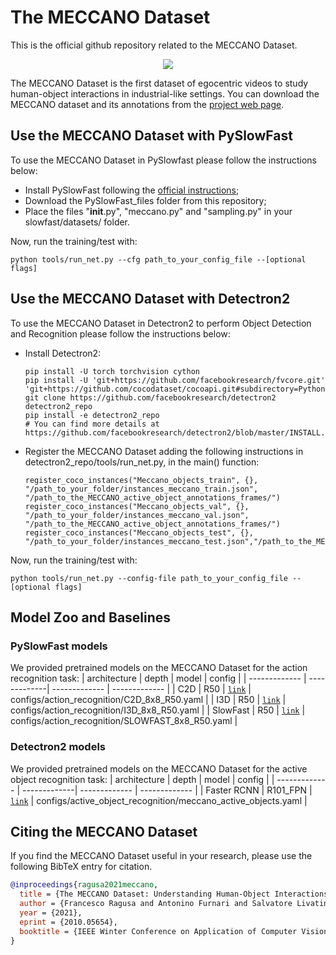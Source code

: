# The MECCANO Dataset

This is the official github repository related to the MECCANO Dataset.

<div align="center">
  <img src="images/MECCANO.gif"/>
</div>

The MECCANO Dataset is the first dataset of egocentric videos to study human-object interactions in industrial-like settings. You can download the MECCANO dataset and its annotations from the [project web page](https://iplab.dmi.unict.it/MECCANO/).

## Use the MECCANO Dataset with PySlowFast
To use the MECCANO Dataset in PySlowfast please follow the instructions below:

* Install PySlowFast following the [official instructions](https://github.com/facebookresearch/SlowFast/blob/master/INSTALL.md);
* Download the PySlowFast_files folder from this repository;
* Place the files "__init__.py", "meccano.py" and "sampling.py" in your slowfast/datasets/ folder.

Now, run the training/test with:
```
python tools/run_net.py --cfg path_to_your_config_file --[optional flags]
```

## Use the MECCANO Dataset with Detectron2
To use the MECCANO Dataset in Detectron2 to perform Object Detection and Recognition please follow the instructions below:

* Install Detectron2:
    ```
    pip install -U torch torchvision cython
    pip install -U 'git+https://github.com/facebookresearch/fvcore.git' 'git+https://github.com/cocodataset/cocoapi.git#subdirectory=PythonAPI'
    git clone https://github.com/facebookresearch/detectron2 detectron2_repo
    pip install -e detectron2_repo
    # You can find more details at https://github.com/facebookresearch/detectron2/blob/master/INSTALL.md
    ```
* Register the MECCANO Dataset adding the following instructions in detectron2_repo/tools/run_net.py, in the main() function:
    ```
    register_coco_instances("Meccano_objects_train", {}, "/path_to_your_folder/instances_meccano_train.json", "/path_to_the_MECCANO_active_object_annotations_frames/")
    register_coco_instances("Meccano_objects_val", {}, "/path_to_your_folder/instances_meccano_val.json", "/path_to_the_MECCANO_active_object_annotations_frames/")
    register_coco_instances("Meccano_objects_test", {}, "/path_to_your_folder/instances_meccano_test.json","/path_to_the_MECCANO_active_object_annotations_frames/")
    ```

Now, run the training/test with:
```
python tools/run_net.py --config-file path_to_your_config_file --[optional flags]
```

## Model Zoo and Baselines

### PySlowFast models

We provided pretrained models on the MECCANO Dataset for the action recognition task:
| architecture | depth |  model  | config |
| ------------- | -------------| ------------- | ------------- |
| C2D | R50 | [`link`](https://iplab.dmi.unict.it/MECCANO/) | configs/action_recognition/C2D_8x8_R50.yaml |
| I3D | R50 | [`link`](https://iplab.dmi.unict.it/MECCANO/) | configs/action_recognition/I3D_8x8_R50.yaml |
| SlowFast | R50 | [`link`](https://iplab.dmi.unict.it/MECCANO/models/SLOWFAST_8x8_R50_MECCANO.pyth) | configs/action_recognition/SLOWFAST_8x8_R50.yaml |

### Detectron2 models

We provided pretrained models on the MECCANO Dataset for the active object recognition task:
| architecture | depth |  model  | config |
| ------------- | -------------| ------------- | ------------- |
| Faster RCNN | R101_FPN | [`link`](https://iplab.dmi.unict.it/MECCANO/models/model_meccano_active_objects.pth) | configs/active_object_recognition/meccano_active_objects.yaml |

## Citing the MECCANO Dataset
If you find the MECCANO Dataset useful in your research, please use the following BibTeX entry for citation.
```BibTeX
@inproceedings{ragusa2021meccano,
  title = {The MECCANO Dataset: Understanding Human-Object Interactions from Egocentric Videos in an Industrial-like Domain},
  author = {Francesco Ragusa and Antonino Furnari and Salvatore Livatino and Giovanni Maria Farinella},
  year = {2021},
  eprint = {2010.05654},
  booktitle = {IEEE Winter Conference on Application of Computer Vision (WACV)}
}
```
